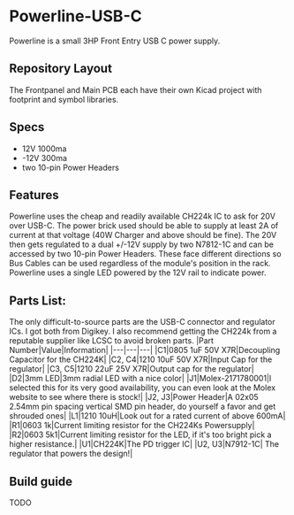# Powerline-USB-C
Powerline is a small 3HP Front Entry USB C power supply.
## Repository Layout
The Frontpanel and Main PCB each have their own Kicad project with footprint and symbol libraries.
## Specs
- 12V 1000ma
- -12V 300ma
- two 10-pin Power Headers
## Features
Powerline uses the cheap and readily available CH224k IC to ask for 20V over USB-C. The power brick used should be able to supply at least 2A of current at that voltage (40W Charger and above should be fine).
The 20V then gets regulated to a dual +/-12V supply by two N7812-1C and can be accessed by two 10-pin Power Headers. These face different directions so Bus Cables can be used regardless of the module's position in the rack.
Powerline uses a single LED powered by the 12V rail to indicate power.
## Parts List:
The only difficult-to-source parts are the USB-C connector and regulator ICs. I got both from Digikey.
I also recommend getting the CH224k from a reputable supplier like LCSC to avoid broken parts.
|Part Number|Value|Information|
|---|---|---|
|C1|0805 1uF 50V X7R|Decoupling Capacitor for the CH224K|
|C2, C4|1210 10uF 50V X7R|Input Cap for the regulator|
|C3, C5|1210 22uF 25V X7R|Output cap for the regulator|
|D2|3mm LED|3mm radial LED with a nice color|
|J1|Molex-2171780001|I selected this for its very good availability, you can even look at the Molex website to see where there is stock!|
|J2, J3|Power Header|A 02x05 2.54mm pin spacing vertical SMD pin header, do yourself a favor and get shrouded ones|
|L1|1210 10uH|Look out for a rated current of above 600mA|
|R1|0603 1k|Current limiting resistor for the CH224Ks Powersupply|
|R2|0603 5k1|Current limiting resistor for the LED, if it's too bright pick a higher resistance.|
|U1|CH224K|The PD trigger IC|
|U2, U3|N7912-1C| The regulator that powers the design!|
## Build guide
TODO
